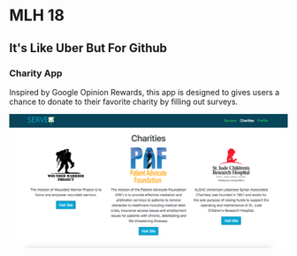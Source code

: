 # MLH 18

## It's Like Uber But For Github

### Charity App

Inspired by Google Opinion Rewards, this app is designed to gives users a chance to donate to their favorite charity by filling out surveys.  

![Charities](charities.png)